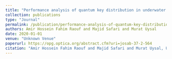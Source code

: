 ```yaml
---
title: "Performance analysis of quantum key distribution in underwater turbulence channels"
collection: publications
type: "Journal"
permalink: /publication/performance-analysis-of-quantum-key-distribution-in-underwater-turbulence-channels
authors: Amir Hossein Fahim Raouf and Majid Safari and Murat Uysal
date: 2020-01-01
venue: "Unknown Venue"
paperurl: https://opg.optica.org/abstract.cfm?uri=josab-37-2-564
citation: "Amir Hossein Fahim Raouf and Majid Safari and Murat Uysal, Unknown Venue, 2020"
---
```

